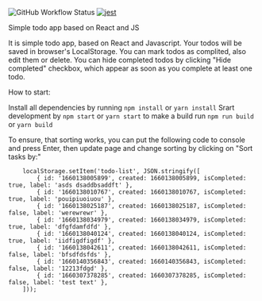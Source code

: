 ![GitHub Workflow Status](https://img.shields.io/github/workflow/status/Anton2501/todo/build)
[![jest](https://jestjs.io/img/jest-badge.svg)](https://github.com/facebook/jest)

Simple todo app based on React and JS

It is simple todo app, based on React and Javascript. Your todos will be saved in browser's LocalStorage. You can mark todos as complited, also edit them or delete. You can hide completed todos by clicking "Hide completed" checkbox, which appear as soon as you complete at least one todo.

How to start:

Install all dependencies by running `npm install` or `yarn install`
Srart development by `npm start` or `yarn start`
to make a build run `npm run build` or `yarn build`


To ensure, that sorting works, you can put the following code to console and press Enter, then update page and change sorting by clicking on "Sort tasks by:"

```
    localStorage.setItem('todo-list', JSON.stringify([
        { id: '1660138005899', created: 1660138005899, isCompleted: true, label: 'asds dsaddbsaddft' },
        { id: '1660138010767', created: 1660138010767, isCompleted: true, label: 'pouipiuoiuou' },
        { id: '1660138025187', created: 1660138025187, isCompleted: false, label: 'werewrewr' },
        { id: '1660138034979', created: 1660138034979, isCompleted: true, label: 'dfgfdamfdfd' },
        { id: '1660138040124', created: 1660138040124, isCompleted: true, label: 'iidfigdfigdf' },
        { id: '1660138042611', created: 1660138042611, isCompleted: false, label: 'bfsdfdsfds' },
        { id: '1660140356843', created: 1660140356843, isCompleted: false, label: '12213fdgd' },
        { id: '1660307378285', created: 1660307378285, isCompleted: false, label: 'test text' },
    ]));
```
